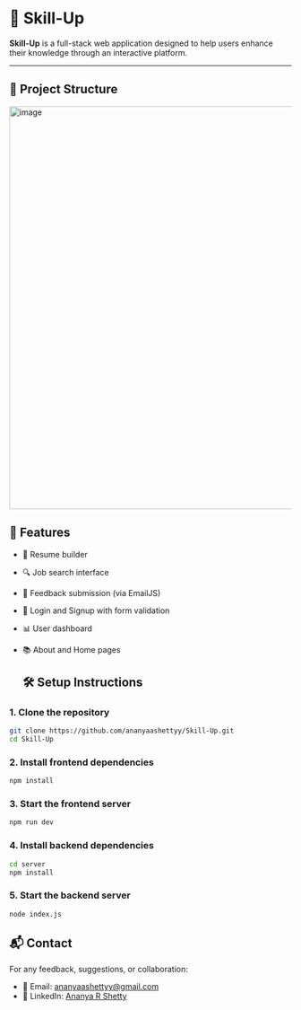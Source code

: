 # 🚀 Skill-Up

**Skill-Up** is a full-stack web application designed to help users enhance their knowledge through an interactive platform.

---

## 📁 Project Structure
<img width="515" height="718" alt="image" src="https://github.com/user-attachments/assets/bff4dfad-08a3-492b-a3a4-0c8fcfd2f565" />


## 📌 Features

- 📝 Resume builder
- 🔍 Job search interface
- 💬 Feedback submission (via EmailJS)
- 🔐 Login and Signup with form validation
- 📊 User dashboard
- 📚 About and Home pages

  ## 🛠️ Setup Instructions

### 1. Clone the repository

```bash
git clone https://github.com/ananyaashettyy/Skill-Up.git
cd Skill-Up
```

### 2. Install frontend dependencies

```bash
npm install
```

### 3. Start the frontend server

```bash
npm run dev
```

### 4. Install backend dependencies

```bash
cd server
npm install
```

### 5. Start the backend server

```bash
node index.js
```
## 📬 Contact

For any feedback, suggestions, or collaboration:

- 📧 Email: [ananyaashettyy@gmail.com](mailto:ananyaashettyy@gmail.com)
- 💼 LinkedIn: [Ananya R Shetty](https://www.linkedin.com/in/ananyaashettyy/)
